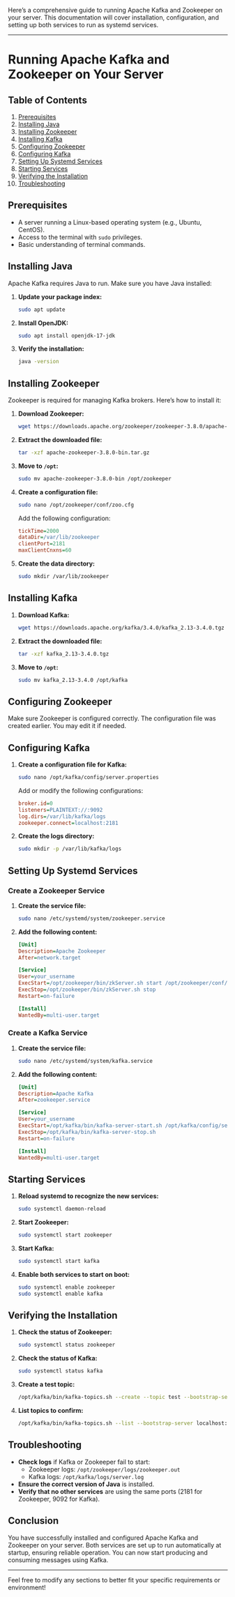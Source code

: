 Here’s a comprehensive guide to running Apache Kafka and Zookeeper on your server. This documentation will cover installation, configuration, and setting up both services to run as systemd services.

---

# Running Apache Kafka and Zookeeper on Your Server

## Table of Contents

1. [Prerequisites](#prerequisites)
2. [Installing Java](#installing-java)
3. [Installing Zookeeper](#installing-zookeeper)
4. [Installing Kafka](#installing-kafka)
5. [Configuring Zookeeper](#configuring-zookeeper)
6. [Configuring Kafka](#configuring-kafka)
7. [Setting Up Systemd Services](#setting-up-systemd-services)
8. [Starting Services](#starting-services)
9. [Verifying the Installation](#verifying-the-installation)
10. [Troubleshooting](#troubleshooting)

## Prerequisites

- A server running a Linux-based operating system (e.g., Ubuntu, CentOS).
- Access to the terminal with `sudo` privileges.
- Basic understanding of terminal commands.

## Installing Java

Apache Kafka requires Java to run. Make sure you have Java installed:

1. **Update your package index:**

   ```bash
   sudo apt update
   ```

2. **Install OpenJDK:**

   ```bash
   sudo apt install openjdk-17-jdk
   ```

3. **Verify the installation:**

   ```bash
   java -version
   ```

## Installing Zookeeper

Zookeeper is required for managing Kafka brokers. Here’s how to install it:

1. **Download Zookeeper:**

   ```bash
   wget https://downloads.apache.org/zookeeper/zookeeper-3.8.0/apache-zookeeper-3.8.0-bin.tar.gz
   ```

2. **Extract the downloaded file:**

   ```bash
   tar -xzf apache-zookeeper-3.8.0-bin.tar.gz
   ```

3. **Move to `/opt`:**

   ```bash
   sudo mv apache-zookeeper-3.8.0-bin /opt/zookeeper
   ```

4. **Create a configuration file:**

   ```bash
   sudo nano /opt/zookeeper/conf/zoo.cfg
   ```

   Add the following configuration:

   ```ini
   tickTime=2000
   dataDir=/var/lib/zookeeper
   clientPort=2181
   maxClientCnxns=60
   ```

5. **Create the data directory:**

   ```bash
   sudo mkdir /var/lib/zookeeper
   ```

## Installing Kafka

1. **Download Kafka:**

   ```bash
   wget https://downloads.apache.org/kafka/3.4.0/kafka_2.13-3.4.0.tgz
   ```

2. **Extract the downloaded file:**

   ```bash
   tar -xzf kafka_2.13-3.4.0.tgz
   ```

3. **Move to `/opt`:**

   ```bash
   sudo mv kafka_2.13-3.4.0 /opt/kafka
   ```

## Configuring Zookeeper

Make sure Zookeeper is configured correctly. The configuration file was created earlier. You may edit it if needed.

## Configuring Kafka

1. **Create a configuration file for Kafka:**

   ```bash
   sudo nano /opt/kafka/config/server.properties
   ```

   Add or modify the following configurations:

   ```ini
   broker.id=0
   listeners=PLAINTEXT://:9092
   log.dirs=/var/lib/kafka/logs
   zookeeper.connect=localhost:2181
   ```

2. **Create the logs directory:**

   ```bash
   sudo mkdir -p /var/lib/kafka/logs
   ```

## Setting Up Systemd Services

### Create a Zookeeper Service

1. **Create the service file:**

   ```bash
   sudo nano /etc/systemd/system/zookeeper.service
   ```

2. **Add the following content:**

   ```ini
   [Unit]
   Description=Apache Zookeeper
   After=network.target

   [Service]
   User=your_username
   ExecStart=/opt/zookeeper/bin/zkServer.sh start /opt/zookeeper/conf/zoo.cfg
   ExecStop=/opt/zookeeper/bin/zkServer.sh stop
   Restart=on-failure

   [Install]
   WantedBy=multi-user.target
   ```

### Create a Kafka Service

1. **Create the service file:**

   ```bash
   sudo nano /etc/systemd/system/kafka.service
   ```

2. **Add the following content:**

   ```ini
   [Unit]
   Description=Apache Kafka
   After=zookeeper.service

   [Service]
   User=your_username
   ExecStart=/opt/kafka/bin/kafka-server-start.sh /opt/kafka/config/server.properties
   ExecStop=/opt/kafka/bin/kafka-server-stop.sh
   Restart=on-failure

   [Install]
   WantedBy=multi-user.target
   ```

## Starting Services

1. **Reload systemd to recognize the new services:**

   ```bash
   sudo systemctl daemon-reload
   ```

2. **Start Zookeeper:**

   ```bash
   sudo systemctl start zookeeper
   ```

3. **Start Kafka:**

   ```bash
   sudo systemctl start kafka
   ```

4. **Enable both services to start on boot:**

   ```bash
   sudo systemctl enable zookeeper
   sudo systemctl enable kafka
   ```

## Verifying the Installation

1. **Check the status of Zookeeper:**

   ```bash
   sudo systemctl status zookeeper
   ```

2. **Check the status of Kafka:**

   ```bash
   sudo systemctl status kafka
   ```

3. **Create a test topic:**

   ```bash
   /opt/kafka/bin/kafka-topics.sh --create --topic test --bootstrap-server localhost:9092 --partitions 1 --replication-factor 1
   ```

4. **List topics to confirm:**

   ```bash
   /opt/kafka/bin/kafka-topics.sh --list --bootstrap-server localhost:9092
   ```

## Troubleshooting

- **Check logs** if Kafka or Zookeeper fail to start:
  - Zookeeper logs: `/opt/zookeeper/logs/zookeeper.out`
  - Kafka logs: `/opt/kafka/logs/server.log`
- **Ensure the correct version of Java** is installed.
- **Verify that no other services** are using the same ports (2181 for Zookeeper, 9092 for Kafka).

## Conclusion

You have successfully installed and configured Apache Kafka and Zookeeper on your server. Both services are set up to run automatically at startup, ensuring reliable operation. You can now start producing and consuming messages using Kafka.

--- 

Feel free to modify any sections to better fit your specific requirements or environment!